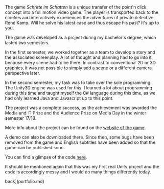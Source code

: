The game *Schritte im Schatten* is a unique transfer of the point'n click concept into a full motion video game. The player is transported back to the nineties and interactively experiences the adventures of private detective René Kamp.
Will he solve his latest case and thus escape his past? It's up to you.

The game was developed as a project during my bachelor's degree, which lasted two semesters.

In the first semester, we worked together as a team to develop a story and the associated screenplay. A lot of thought and planning had to go into it, because every scene had to be there. In contrast to conventional 2D or 3D graphics, it was not possible to simply add a scene or a different camera perspective later.

In the second semester, my task was to take over the sole programming. The Unity3D engine was used for this. 
I learned a lot about programming during this time and taught myself the C# language during this time, as we had only learned Java and Javascript up to this point. 

The project was a complete success, as the achievement was awarded the Media and IT Prize and the Audience Prize on Media Day in the winter semester 17/18.

More info about the project can be found on the [website of the game](https://schritte-im-schatten.de/). 

A demo can also be downloaded there.
Since then, some bugs have been removed from the game and English subtitles have been added so that the game can be published soon.

You can find a glimpse of the code [here](https://github.com/P34nut/Schritte-im-Schatten/).

It should be mentioned again that this was my first real Unity project and the code is accordingly messy and I would do many things differently today. 

back](portfolio.md)
